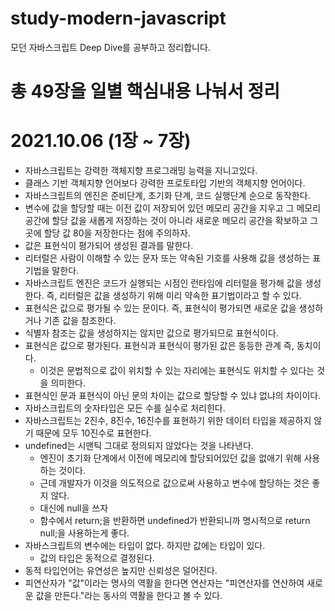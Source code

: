 # study-modern-javascript
모던 자바스크립트 Deep Dive를 공부하고 정리합니다.
# 총 49장을 일별 핵심내용 나눠서 정리

# 2021.10.06 (1장 ~ 7장)
- 자바스크립트는 강력한 객체지향 프로그래밍 능력을 지니고있다.
- 클래스 기반 객체지향 언어보다 강력한 프로토타입 기반의 객체지향 언어이다.
- 자바스크립트의 엔진은 준비단계, 초기화 단계, 코드 실행단계 순으로 동작한다.
- 변수에 값을 할당할 때는 이전 값이 저장되어 있던 메모리 공간을 지우고 그 메모리 공간에 할당 값을 새롭게 저장하는 것이 아니라 새로운 메모리 공간을 확보하고 그곳에 할당 값 80을 저장한다는 점에 주의하자.
- 값은 표현식이 평가되어 생성된 결과를 말한다.
- 리터럴은 사람이 이해할 수 있는 문자 또는 약속된 기호를 사용해 값을 생성하는 표기법을 말한다.
- 자바스크립트 엔진은 코드가 실행되는 시점인 런타임에 리터럴을 평가해 값을 생성한다. 즉, 리터럴은 값을 생성하기 위해 미리 약속한 표기법이라고 할 수 있다.
- 표현식은 값으로 평가될 수 있는 문이다. 즉, 표현식이 평가되면 새로운 값을 생성하거나 기존 값을 참조한다.
- 식별자 참조는 값을 생성하지는 않지만 값으로 평가되므로 표현식이다.
- 표현식은 값으로 평가된다. 표현식과 표현식이 평가된 값은 동등한 관계 즉, 동치이다. 
  - 이것은 문법적으로 값이 위치할 수 있는 자리에는 표현식도 위치할 수 있다는 것을 의미한다.
- 표현식인 문과 표현식이 아닌 문의 차이는 값으로 할당할 수 있냐 없냐의 차이이다.
- 자바스크립트의 숫자타입은 모든 수를 실수로 처리힌다.
- 자바스크립트는 2진수, 8진수, 16진수를 표현하기 위한 데이터 타입을 제공하지 않기 때문에 모두 10진수로 표현한다.
- undefined는 시맨틱 그대로 정의되지 않았다는 것을 나타낸다.
  - 엔진이 초기화 단계에서 이전에 메모리에 할당되어있던 값을 없애기 위해 사용하는 것이다.
  - 근데 개발자가 이것을 의도적으로 값으로써 사용하고 변수에 할당하는 것은 좋지 않다.
  - 대신에 null을 쓰자
  - 함수에서 return;을 반환하면 undefined가 반환되니까 명시적으로 return null;을 사용하는게 좋다.
- 자바스크립트의 변수에는 타입이 없다. 하지만 값에는 타입이 있다.
  - 값의 타입은 동적으로 결정된다.
- 동적 타입언어는 유연성은 높지만 신뢰성은 덜어진다.
- 피연산자가 "값"이라는 명사의 역활을 한다면 연산자는 "피연산자를 연산하여 새로운 값을 만든다."라는 동사의 역활을 한다고 볼 수 있다.